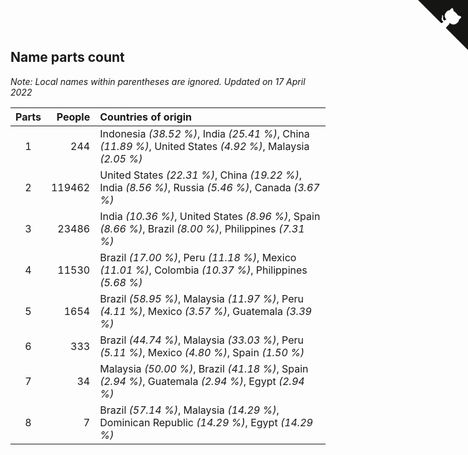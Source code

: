 ## Name parts count

*Note: Local names within parentheses are ignored.*
*Updated on 17 April 2022*

| Parts | People | Countries of origin |
| :--: | ---: | :--- |
| 1 | 244 | Indonesia *(38.52 %)*, India *(25.41 %)*, China *(11.89 %)*, United States *(4.92 %)*, Malaysia *(2.05 %)* |
| 2 | 119462 | United States *(22.31 %)*, China *(19.22 %)*, India *(8.56 %)*, Russia *(5.46 %)*, Canada *(3.67 %)* |
| 3 | 23486 | India *(10.36 %)*, United States *(8.96 %)*, Spain *(8.66 %)*, Brazil *(8.00 %)*, Philippines *(7.31 %)* |
| 4 | 11530 | Brazil *(17.00 %)*, Peru *(11.18 %)*, Mexico *(11.01 %)*, Colombia *(10.37 %)*, Philippines *(5.68 %)* |
| 5 | 1654 | Brazil *(58.95 %)*, Malaysia *(11.97 %)*, Peru *(4.11 %)*, Mexico *(3.57 %)*, Guatemala *(3.39 %)* |
| 6 | 333 | Brazil *(44.74 %)*, Malaysia *(33.03 %)*, Peru *(5.11 %)*, Mexico *(4.80 %)*, Spain *(1.50 %)* |
| 7 | 34 | Malaysia *(50.00 %)*, Brazil *(41.18 %)*, Spain *(2.94 %)*, Guatemala *(2.94 %)*, Egypt *(2.94 %)* |
| 8 | 7 | Brazil *(57.14 %)*, Malaysia *(14.29 %)*, Dominican Republic *(14.29 %)*, Egypt *(14.29 %)* |


<a href="https://github.com/jonatanklosko/wca_statistics" class="github-corner" aria-label="View source on Github"><svg width="80" height="80" viewBox="0 0 250 250" style="fill:#151513; color:#fff; position: absolute; top: 0; border: 0; right: 0;" aria-hidden="true"><path d="M0,0 L115,115 L130,115 L142,142 L250,250 L250,0 Z"></path><path d="M128.3,109.0 C113.8,99.7 119.0,89.6 119.0,89.6 C122.0,82.7 120.5,78.6 120.5,78.6 C119.2,72.0 123.4,76.3 123.4,76.3 C127.3,80.9 125.5,87.3 125.5,87.3 C122.9,97.6 130.6,101.9 134.4,103.2" fill="currentColor" style="transform-origin: 130px 106px;" class="octo-arm"></path><path d="M115.0,115.0 C114.9,115.1 118.7,116.5 119.8,115.4 L133.7,101.6 C136.9,99.2 139.9,98.4 142.2,98.6 C133.8,88.0 127.5,74.4 143.8,58.0 C148.5,53.4 154.0,51.2 159.7,51.0 C160.3,49.4 163.2,43.6 171.4,40.1 C171.4,40.1 176.1,42.5 178.8,56.2 C183.1,58.6 187.2,61.8 190.9,65.4 C194.5,69.0 197.7,73.2 200.1,77.6 C213.8,80.2 216.3,84.9 216.3,84.9 C212.7,93.1 206.9,96.0 205.4,96.6 C205.1,102.4 203.0,107.8 198.3,112.5 C181.9,128.9 168.3,122.5 157.7,114.1 C157.9,116.9 156.7,120.9 152.7,124.9 L141.0,136.5 C139.8,137.7 141.6,141.9 141.8,141.8 Z" fill="currentColor" class="octo-body"></path></svg></a><style>.github-corner:hover .octo-arm{animation:octocat-wave 560ms ease-in-out}@keyframes octocat-wave{0%,100%{transform:rotate(0)}20%,60%{transform:rotate(-25deg)}40%,80%{transform:rotate(10deg)}}@media (max-width:500px){.github-corner:hover .octo-arm{animation:none}.github-corner .octo-arm{animation:octocat-wave 560ms ease-in-out}}</style>
